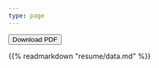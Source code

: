 ```yaml
---
type: page
---
```


<form method="get" action="https://jcleal.me/Resume.pdf">
   <button type="submit">Download PDF</button>
</form>

{{% readmarkdown "resume/data.md" %}}
